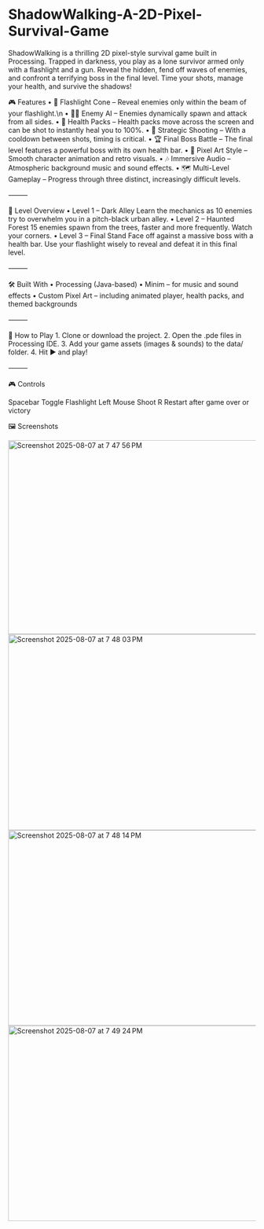 # ShadowWalking-A-2D-Pixel-Survival-Game
ShadowWalking is a thrilling 2D pixel-style survival game built in Processing. Trapped in darkness, you play as a lone survivor armed only with a flashlight and a gun. Reveal the hidden, fend off waves of enemies, and confront a terrifying boss in the final level. Time your shots, manage your health, and survive the shadows!

🎮 Features
	•	🔦 Flashlight Cone – Reveal enemies only within the beam of your flashlight.\n
	•	🧟‍♂️ Enemy AI – Enemies dynamically spawn and attack from all sides.
	•	💊 Health Packs – Health packs move across the screen and can be shot to instantly heal you to 100%.
	•	🔫 Strategic Shooting – With a cooldown between shots, timing is critical.
	•	🏆 Final Boss Battle – The final level features a powerful boss with its own health bar.
	•	🎨 Pixel Art Style – Smooth character animation and retro visuals.
	•	🎶 Immersive Audio – Atmospheric background music and sound effects.
	•	🗺️ Multi-Level Gameplay – Progress through three distinct, increasingly difficult levels.

⸻

🧩 Level Overview
	•	Level 1 – Dark Alley
Learn the mechanics as 10 enemies try to overwhelm you in a pitch-black urban alley.
	•	Level 2 – Haunted Forest
15 enemies spawn from the trees, faster and more frequently. Watch your corners.
	•	Level 3 – Final Stand
Face off against a massive boss with a health bar. Use your flashlight wisely to reveal and defeat it in this final level.

⸻

🛠️ Built With
	•	Processing (Java-based)
	•	Minim – for music and sound effects
	•	Custom Pixel Art – including animated player, health packs, and themed backgrounds

⸻

🚀 How to Play
	1.	Clone or download the project.
	2.	Open the .pde files in Processing IDE.
	3.	Add your game assets (images & sounds) to the data/ folder.
	4.	Hit ▶️ and play!

⸻

🎮 Controls

Spacebar  Toggle Flashlight
Left Mouse  Shoot
R  Restart after game over or victory


🖼️ Screenshots

<img width="793" height="395" alt="Screenshot 2025-08-07 at 7 47 56 PM" src="https://github.com/user-attachments/assets/d4e7e0c3-fb77-4c9d-82a9-b545b7b11ccd" />

<img width="798" height="399" alt="Screenshot 2025-08-07 at 7 48 03 PM" src="https://github.com/user-attachments/assets/8765d791-56b2-4d11-8f5f-e1e3394e869a" />

<img width="798" height="398" alt="Screenshot 2025-08-07 at 7 48 14 PM" src="https://github.com/user-attachments/assets/ac32db94-3a20-420e-9696-b4276f235d59" />

<img width="797" height="398" alt="Screenshot 2025-08-07 at 7 49 24 PM" src="https://github.com/user-attachments/assets/1d0e633a-1bd3-431e-8f76-01a5113bfee6" />



